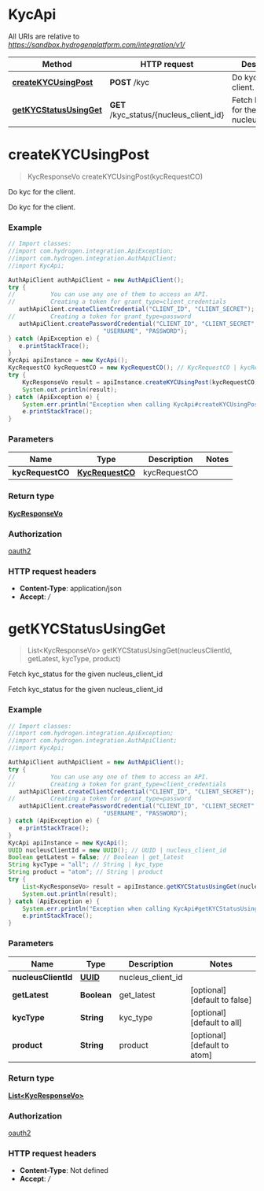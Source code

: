 # KycApi

All URIs are relative to *https://sandbox.hydrogenplatform.com/integration/v1/*

Method | HTTP request | Description
------------- | ------------- | -------------
[**createKYCUsingPost**](KycApi.md#createKYCUsingPost) | **POST** /kyc | Do kyc for the client.
[**getKYCStatusUsingGet**](KycApi.md#getKYCStatusUsingGet) | **GET** /kyc_status/{nucleus_client_id} | Fetch kyc_status for the given nucleus_client_id


<a name="createKYCUsingPost"></a>
# **createKYCUsingPost**
> KycResponseVo createKYCUsingPost(kycRequestCO)

Do kyc for the client.

Do kyc for the client.

### Example
```java
// Import classes:
//import com.hydrogen.integration.ApiException;
//import com.hydrogen.integration.AuthApiClient;
//import KycApi;

AuthApiClient authApiClient = new AuthApiClient();
try {
//          You can use any one of them to access an API.
//          Creating a token for grant_type=client_credentials            
   authApiClient.createClientCredential("CLIENT_ID", "CLIENT_SECRET");
//          Creating a token for grant_type=password
   authApiClient.createPasswordCredential("CLIENT_ID", "CLIENT_SECRET",
                           "USERNAME", "PASSWORD");           
} catch (ApiException e) {
   e.printStackTrace();
}
KycApi apiInstance = new KycApi();
KycRequestCO kycRequestCO = new KycRequestCO(); // KycRequestCO | kycRequestCO
try {
    KycResponseVo result = apiInstance.createKYCUsingPost(kycRequestCO);
    System.out.println(result);
} catch (ApiException e) {
    System.err.println("Exception when calling KycApi#createKYCUsingPost");
    e.printStackTrace();
}
```

### Parameters

Name | Type | Description  | Notes
------------- | ------------- | ------------- | -------------
 **kycRequestCO** | [**KycRequestCO**](KycRequestCO.md)| kycRequestCO |

### Return type

[**KycResponseVo**](KycResponseVo.md)

### Authorization

[oauth2](../README.md#oauth2)

### HTTP request headers

 - **Content-Type**: application/json
 - **Accept**: */*

<a name="getKYCStatusUsingGet"></a>
# **getKYCStatusUsingGet**
> List&lt;KycResponseVo&gt; getKYCStatusUsingGet(nucleusClientId, getLatest, kycType, product)

Fetch kyc_status for the given nucleus_client_id

Fetch kyc_status for the given nucleus_client_id

### Example
```java
// Import classes:
//import com.hydrogen.integration.ApiException;
//import com.hydrogen.integration.AuthApiClient;
//import KycApi;

AuthApiClient authApiClient = new AuthApiClient();
try {
//          You can use any one of them to access an API.
//          Creating a token for grant_type=client_credentials            
   authApiClient.createClientCredential("CLIENT_ID", "CLIENT_SECRET");
//          Creating a token for grant_type=password
   authApiClient.createPasswordCredential("CLIENT_ID", "CLIENT_SECRET",
                           "USERNAME", "PASSWORD");           
} catch (ApiException e) {
   e.printStackTrace();
}
KycApi apiInstance = new KycApi();
UUID nucleusClientId = new UUID(); // UUID | nucleus_client_id
Boolean getLatest = false; // Boolean | get_latest
String kycType = "all"; // String | kyc_type
String product = "atom"; // String | product
try {
    List<KycResponseVo> result = apiInstance.getKYCStatusUsingGet(nucleusClientId, getLatest, kycType, product);
    System.out.println(result);
} catch (ApiException e) {
    System.err.println("Exception when calling KycApi#getKYCStatusUsingGet");
    e.printStackTrace();
}
```

### Parameters

Name | Type | Description  | Notes
------------- | ------------- | ------------- | -------------
 **nucleusClientId** | [**UUID**](.md)| nucleus_client_id |
 **getLatest** | **Boolean**| get_latest | [optional] [default to false]
 **kycType** | **String**| kyc_type | [optional] [default to all]
 **product** | **String**| product | [optional] [default to atom]

### Return type

[**List&lt;KycResponseVo&gt;**](KycResponseVo.md)

### Authorization

[oauth2](../README.md#oauth2)

### HTTP request headers

 - **Content-Type**: Not defined
 - **Accept**: */*


